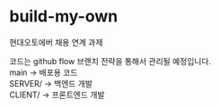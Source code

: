 # build-my-own
현대오토에버 채용 연계 과제

코드는 github flow 브랜치 전략을 통해서 관리될 예정입니다.  
main -> 배포용 코드  
SERVER/ -> 백엔드 개발  
CLIENT/ -> 프론트엔드 개발  
